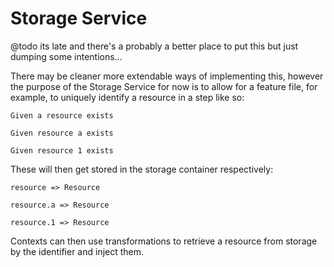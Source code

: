 # Storage Service

@todo its late and there's a probably a better place to put this but just dumping some intentions...

There may be cleaner more extendable ways of implementing this, however the purpose of the Storage Service for now is
to allow for a feature file, for example, to uniquely identify a resource in a step like so:

`Given a resource exists`

`Given resource a exists`

`Given resource 1 exists`

These will then get stored in the storage container respectively:

`resource => Resource`

`resource.a => Resource`

`resource.1 => Resource`

Contexts can then use transformations to retrieve a resource from storage by the identifier and inject them.
